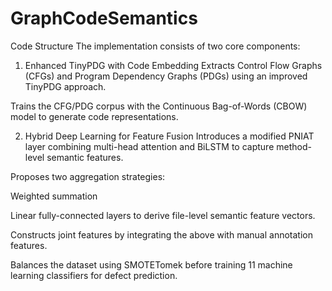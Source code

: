 # GraphCodeSemantics
Code Structure
The implementation consists of two core components:

1. Enhanced TinyPDG with Code Embedding
Extracts Control Flow Graphs (CFGs) and Program Dependency Graphs (PDGs) using an improved TinyPDG approach.

Trains the CFG/PDG corpus with the Continuous Bag-of-Words (CBOW) model to generate code representations.

2. Hybrid Deep Learning for Feature Fusion
Introduces a modified PNIAT layer combining multi-head attention and BiLSTM to capture method-level semantic features.

Proposes two aggregation strategies:

Weighted summation

Linear fully-connected layers
to derive file-level semantic feature vectors.

Constructs joint features by integrating the above with manual annotation features.

Balances the dataset using SMOTETomek before training 11 machine learning classifiers for defect prediction.
